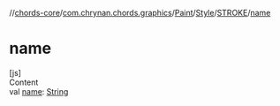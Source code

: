 //[chords-core](../../../../../index.md)/[com.chrynan.chords.graphics](../../../index.md)/[Paint](../../index.md)/[Style](../index.md)/[STROKE](index.md)/[name](name.md)



# name  
[js]  
Content  
val [name](name.md): [String](https://kotlinlang.org/api/latest/jvm/stdlib/kotlin/-string/index.html)  




